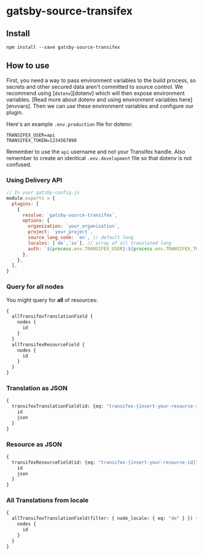 # gatsby-source-transifex

## Install

`npm install --save gatsby-source-transifex`

## How to use

First, you need a way to pass environment variables to the build process, so secrets and other secured data aren't committed to source control. We recommend using [`dotenv`][dotenv] which will then expose environment variables. [Read more about dotenv and using environment variables here][envvars]. Then we can _use_ these environment variables and configure our plugin.

Here's an example `.env.production` file for dotenv:

```
TRANSIFEX_USER=api
TRANSIFEX_TOKEN=1234567890
```

Remember to use the `api` username and not your Transifex handle. Also remember to create an identical `.env.development` file so that dotenv is not confused.

### Using Delivery API

```javascript
// In your gatsby-config.js
module.exports = {
  plugins: [
    {
      resolve: `gatsby-source-transifex`,
      options: {
        organization: `your_organization`,
        project: `your_project`,
        source_lang_code: `en`, // default lang
        locales: [`de`,`sv`], // array of all translated lang
        auth: `${process.env.TRANSIFEX_USER}:${process.env.TRANSIFEX_TOKEN}`,
      },
    },
  ],
}
```

### Query for all nodes

You might query for **all** of resources:

```graphql
{
  allTransifexTranslationField {
    nodes {
      id
    }
  }
  allTransifexResourceField {
    nodes {
      id
    }
  }
}
```

### Translation as JSON

```graphql
{
  transifexTranslationField(id: {eq: "transifex-{insert-your-resource-id}-{insert-locale}"}) {
    id
    json
  }
}

```

### Resource as JSON

```graphql
{
  transifexResourceField(id: {eq: "transifex-{insert-your-resource-id}"}) {
    id
    json
  }
}

```

### All Translations from locale

```graphql
{
  allTransifexTranslationField(filter: { node_locale: { eq: "de" } }) {
    nodes {
      id
    }
  }
}

```
